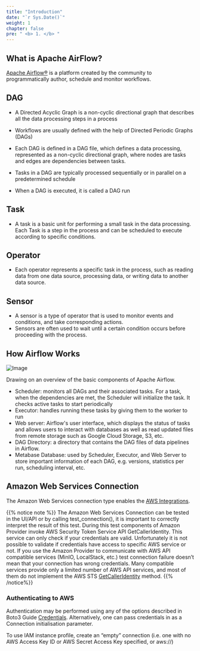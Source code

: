 ```yaml
---
title: "Introduction"
date: "`r Sys.Date()`"
weight: 1
chapter: false
pre: " <b> 1. </b> "
---
```


## What is Apache AirFlow?

[Apache Airflow®](https://airflow.apache.org/) is a platform created by the community to programmatically author,
schedule and monitor workflows.

## DAG

* A Directed Acyclic Graph is a non-cyclic directional graph that describes all the data processing steps in a process

* Workflows are usually defined with the help of Directed Periodic Graphs (DAGs)

* Each DAG is defined in a DAG file, which defines a data processing, represented as a non-cyclic directional graph,
  where nodes are tasks and edges are dependencies between tasks.

* Tasks in a DAG are typically processed sequentially or in parallel on a predetermined schedule

* When a DAG is executed, it is called a DAG run

## Task

* A task is a basic unit for performing a small task in the data processing. Each Task is a step in the process and can
  be scheduled to execute according to specific conditions.

## Operator

* Each operator represents a specific task in the process, such as reading data from one data source, processing data,
  or writing data to another data source.

## Sensor

* A sensor is a type of operator that is used to monitor events and conditions, and take corresponding actions.
* Sensors are often used to wait until a certain condition occurs before proceeding with the process.

## How Airflow Works

![Image](/repo_pmt_ws-fcj-003/images/003.png?featherlight=false&width=90pc)

Drawing on an overview of the basic components of Apache Airflow.

* Scheduler: monitors all DAGs and their associated tasks. For a task, when the dependencies are met, the Scheduler will
  initialize the task. It checks active tasks to start periodically
* Executor: handles running these tasks by giving them to the worker to run
* Web server: Airflow's user interface, which displays the status of tasks and allows users to interact with databases
  as well as read updated files from remote storage such as Google Cloud Storage, S3, etc.
* DAG Directory: a directory that contains the DAG files of data pipelines in Airflow.
* Metabase Database: used by Scheduler, Executor, and Web Server to store important information of each DAG, e.g.
  versions, statistics per run, scheduling interval, etc.

## Amazon Web Services Connection

The Amazon Web Services connection type enables
the [AWS Integrations](https://airflow.apache.org/docs/apache-airflow-providers/operators-and-hooks-ref/aws.html#aws).

{{% notice note %}}
The Amazon Web Services Connection can be tested in the UI/API or by calling test_connection(), it is important to
correctly interpret the result of this test. During this test components of Amazon Provider invoke AWS Security Token
Service API GetCallerIdentity. This service can only check if your credentials are valid. Unfortunately it is not
possible to validate if credentials have access to specific AWS service or not.
If you use the Amazon Provider to communicate with AWS API compatible services (MinIO, LocalStack, etc.) test connection
failure doesn’t mean that your connection has wrong credentials. Many compatible services provide only a limited number
of AWS API services, and most of them do not implement the AWS STS [GetCallerIdentity](https://docs.aws.amazon.com/STS/latest/APIReference/API_GetCallerIdentity.html) method.
{{% /notice%}}

### Authenticating to AWS

Authentication may be performed using any of the options described in Boto3
Guide [Credentials](https://boto3.amazonaws.com/v1/documentation/api/latest/guide/credentials.html#guide-credentials).
Alternatively, one can
pass credentials in as a Connection initialisation parameter.

To use IAM instance profile, create an “empty” connection (i.e. one with no AWS Access Key ID or AWS Secret Access Key
specified, or aws://)